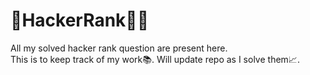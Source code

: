 # 🚀HackerRank🚀🚀
All my solved hacker rank question are present here.\
This is to keep track of my work📚. Will update repo as I solve them📈.
